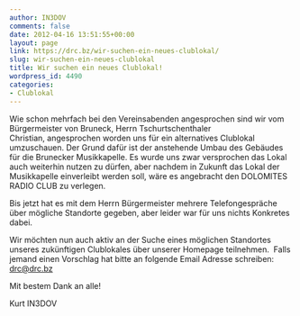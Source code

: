 ```yaml
---
author: IN3DOV
comments: false
date: 2012-04-16 13:51:55+00:00
layout: page
link: https://drc.bz/wir-suchen-ein-neues-clublokal/
slug: wir-suchen-ein-neues-clublokal
title: Wir suchen ein neues Clublokal!
wordpress_id: 4490
categories:
- Clublokal
---
```


Wie schon mehrfach bei den Vereinsabenden angesprochen sind wir vom Bürgermeister von Bruneck, Herrn Tschurtschenthaler Christian, angesprochen worden uns für ein alternatives Clublokal umzuschauen. Der Grund dafür ist der anstehende Umbau des Gebäudes für die Brunecker Musikkapelle. Es wurde uns zwar versprochen das Lokal auch weiterhin nutzen zu dürfen, aber nachdem in Zukunft das Lokal der Musikkapelle einverleibt werden soll, wäre es angebracht den DOLOMITES RADIO CLUB zu verlegen.

Bis jetzt hat es mit dem Herrn Bürgermeister mehrere Telefongespräche über mögliche Standorte gegeben, aber leider war für uns nichts Konkretes dabei. 

Wir möchten nun auch aktiv an der Suche eines möglichen Standortes unseres zukünftigen Clublokales über unserer Homepage teilnehmen.  Falls jemand einen Vorschlag hat bitte an folgende Email Adresse schreiben: [drc@drc.bz](mailto:drc@drc.bz)

Mit bestem Dank an alle!

Kurt IN3DOV
